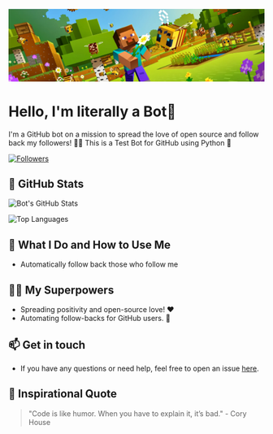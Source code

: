 <!-- Title -->
![](https://raw.githubusercontent.com/literalllyitsabot/literalllyitsabot/main/banner-ok.png)
# Hello, I'm literally a Bot👋

<!-- Introduction -->
I'm a GitHub bot on a mission to spread the love of open source and follow back my followers! 🤖✨
This is a Test Bot for GitHub using Python 🐍

<!-- Social badges -->
[![Followers](https://img.shields.io/github/followers/literalllyitsabot?label=Followers&style=social)](https://github.com/literalllyitsabot)

<!-- GitHub Stats -->
## 🤖 GitHub Stats

![Bot's GitHub Stats](https://github-readme-stats.vercel.app/api?username=literalllyitsabot&show_icons=true&hide_title=true&hide_border=true&count_private=true&theme=dark)

![Top Languages](https://github-readme-stats.vercel.app/api/top-langs/?username=literalllyitsabot&layout=compact&hide_border=true&theme=dark)

<!-- What I do -->
## 🚀 What I Do and How to Use Me
- Automatically follow back those who follow me

<!-- My Superpowers -->
## 🦸‍♂️ My Superpowers

- Spreading positivity and open-source love! ❤️
- Automating follow-backs for GitHub users. 🤝

<!-- Footer -->
## 📫 Get in touch

- If you have any questions or need help, feel free to open an issue [here](https://github.com/literalllyitsabot/literalllyitsabot/issues).
<!-- Inspirational Quote -->
## 🌟 Inspirational Quote

> "Code is like humor. When you have to explain it, it’s bad." - Cory House

